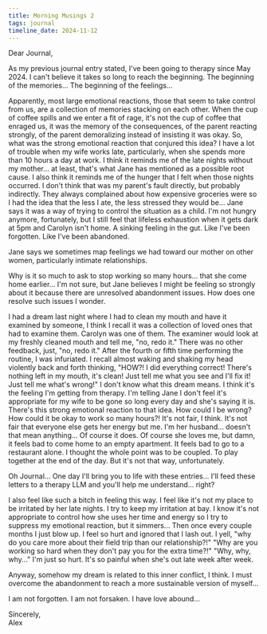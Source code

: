 ```yaml
---
title: Morning Musings 2
tags: journal
timeline_date: 2024-11-12
---
```


Dear Journal,

As my previous journal entry stated, I've been going to therapy since May 2024. I can't believe it takes so long to reach the beginning. The beginning of the memories... The beginning of the feelings...

Apparently, most large emotional reactions, those that seem to take control from us, are a collection of memories stacking on each other. When the cup of coffee spills and we enter a fit of rage, it's not the cup of coffee that enraged us, it was the memory of the consequences, of the parent reacting strongly, of the parent demoralizing instead of insisting it was okay.
So, what was the strong emotional reaction that conjured this idea? I have a lot of trouble when my wife works late, particularly, when she spends more than 10 hours a day at work. I think it reminds me of the late nights without my mother... at least, that's what Jane has mentioned as a possible root cause.
I also think it reminds me of the hunger that I felt when those nights occurred. I don't think that was my parent's fault directly, but probably indirectly. They always complained about how expensive groceries were so I had the idea that the less I ate, the less stressed they would be...
Jane says it was a way of trying to control the situation as a child. I'm not hungry anymore, fortunately, but I still feel that lifeless exhaustion when it gets dark at 5pm and Carolyn isn't home. A sinking feeling in the gut. Like I've been forgotten.
Like I've been abandoned.

Jane says we sometimes map feelings we had toward our mother on other women, particularly intimate relationships.

Why is it so much to ask to stop working so many hours... that she come home earlier... I'm not sure, but Jane believes I might be feeling so strongly about it because
there are unresolved abandonment issues. How does one resolve such issues I wonder.

I had a dream last night where I had to clean my mouth and have it examined by someone, I think I recall it was a collection of loved ones that had to examine them. Carolyn was one of them.
The examiner would look at my freshly cleaned mouth and tell me, "no, redo it." There was no other feedback, just, "no, redo it." After the fourth or fifth time performing the routine, I was infuriated.
I recall almost waking and shaking my head violently back and forth thinking, "HOW?! I did everything correct! There's nothing left in my mouth, it's clean! Just tell me what you see and I'll fix it! Just tell me what's wrong!"
I don't know what this dream means. I think it's the feeling I'm getting from therapy. I'm telling Jane I don't feel it's appropriate for my wife to be gone so long every day and she's saying it is.
There's this strong emotional reaction to that idea. How could I be wrong? How could it be okay to work so many hours?! It's not fair, I think. It's not fair that everyone else gets her energy but me.
I'm her husband... doesn't that mean anything... Of course it does. Of course she loves me, but damn, it feels bad to come home to an empty apartment. It feels bad to go to a restaurant alone.
I thought the whole point was to be coupled. To play together at the end of the day. But it's not that way, unfortunately.

Oh Journal... One day I'll bring you to life with these entries... I'll feed these letters to a therapy LLM and you'll help me understand... right?

I also feel like such a bitch in feeling this way. I feel like it's not my place to be irritated by her late nights. I try to keep my irritation at bay. I know it's not appropriate
to control how she uses her time and energy so I try to suppress my emotional reaction, but it simmers... Then once every couple months I just blow up. I feel so hurt and ignored that I lash out.
I yell, "why do you care more about their field trip than our relationship?!" "Why are you working so hard when they don't pay you for the extra time?!" "Why, why, why..."
I'm just so hurt. It's so painful when she's out late week after week.

Anyway, somehow my dream is related to this inner conflict, I think. I must overcome the abandonment to reach a more sustainable version of myself...

I am not forgotten. I am not forsaken. I have love abound...

Sincerely,\
Alex
